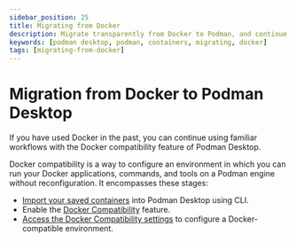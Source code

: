 ```yaml
---
sidebar_position: 25
title: Migrating from Docker
description: Migrate transparently from Docker to Podman, and continue using familiar workflows.
keywords: [podman desktop, podman, containers, migrating, docker]
tags: [migrating-from-docker]
---
```


# Migration from Docker to Podman Desktop

If you have used Docker in the past, you can continue using familiar workflows with the Docker compatibility feature of Podman Desktop.

Docker compatibility is a way to configure an environment in which you can run your Docker applications, commands, and tools on a Podman engine without reconfiguration. It encompasses these stages:

- [Import your saved containers](/docs/migrating-from-docker/importing-saved-containers) into Podman Desktop using CLI.
- Enable the [Docker Compatibility](/docs/migrating-from-docker/customizing-docker-compatibility#enable-docker-compatibility) feature.
- [Access the Docker Compatibility settings](/docs/migrating-from-docker/managing-docker-compatibility) to configure a Docker-compatible environment.
